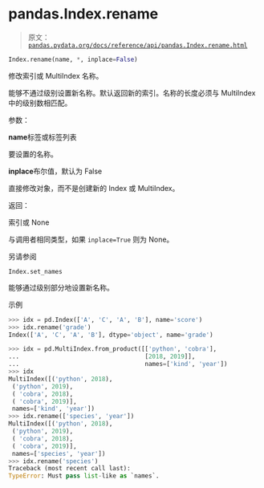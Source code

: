 # pandas.Index.rename

> 原文：[`pandas.pydata.org/docs/reference/api/pandas.Index.rename.html`](https://pandas.pydata.org/docs/reference/api/pandas.Index.rename.html)

```py
Index.rename(name, *, inplace=False)
```

修改索引或 MultiIndex 名称。

能够不通过级别设置新名称。默认返回新的索引。名称的长度必须与 MultiIndex 中的级别数相匹配。

参数：

**name**标签或标签列表

要设置的名称。

**inplace**布尔值，默认为 False

直接修改对象，而不是创建新的 Index 或 MultiIndex。

返回：

索引或 None

与调用者相同类型，如果 `inplace=True` 则为 None。

另请参阅

`Index.set_names`

能够通过级别部分地设置新名称。

示例

```py
>>> idx = pd.Index(['A', 'C', 'A', 'B'], name='score')
>>> idx.rename('grade')
Index(['A', 'C', 'A', 'B'], dtype='object', name='grade') 
```

```py
>>> idx = pd.MultiIndex.from_product([['python', 'cobra'],
...                                   [2018, 2019]],
...                                   names=['kind', 'year'])
>>> idx
MultiIndex([('python', 2018),
 ('python', 2019),
 ( 'cobra', 2018),
 ( 'cobra', 2019)],
 names=['kind', 'year'])
>>> idx.rename(['species', 'year'])
MultiIndex([('python', 2018),
 ('python', 2019),
 ( 'cobra', 2018),
 ( 'cobra', 2019)],
 names=['species', 'year'])
>>> idx.rename('species')
Traceback (most recent call last):
TypeError: Must pass list-like as `names`. 
```
